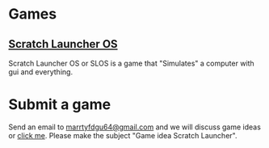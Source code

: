 # Games
## [Scratch Launcher OS](https://marrtyincofficial.github.io/ScratchLauncher/games/SLOS)
Scratch Launcher OS or SLOS is a game that "Simulates" a computer with gui and everything.

# Submit a game
Send an email to marrtyfdgu64@gmail.com and we will discuss game ideas or [click me](mailto:marrtyfdgu64@gmail.com).
Please make the subject "Game idea Scratch Launcher".
